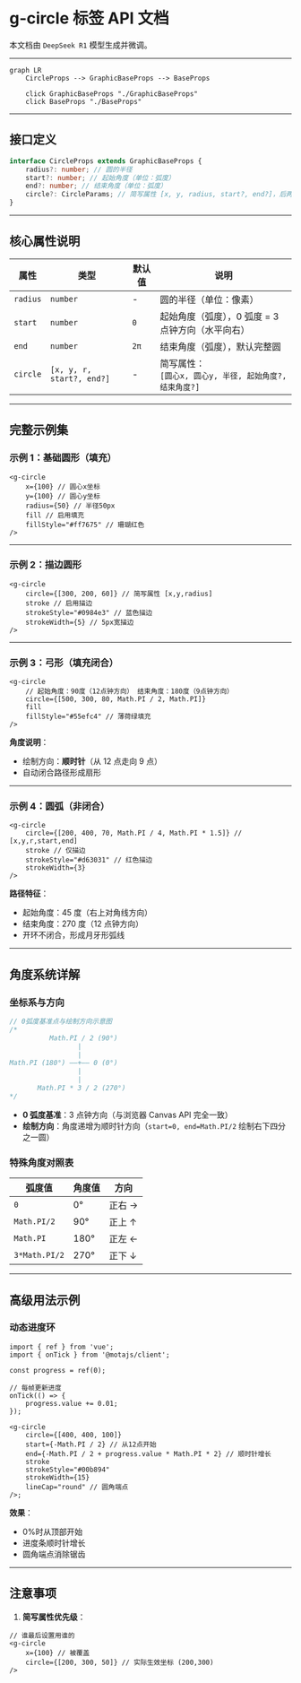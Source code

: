 # g-circle 标签 API 文档

本文档由 `DeepSeek R1` 模型生成并微调。

---

```mermaid
graph LR
    CircleProps --> GraphicBaseProps --> BaseProps

    click GraphicBaseProps "./GraphicBaseProps"
    click BaseProps "./BaseProps"
```

---

## 接口定义

```typescript
interface CircleProps extends GraphicBaseProps {
    radius?: number; // 圆的半径
    start?: number; // 起始角度（单位：弧度）
    end?: number; // 结束角度（单位：弧度）
    circle?: CircleParams; // 简写属性 [x, y, radius, start?, end?]，后两项要么都填，要么都不填
}
```

---

## 核心属性说明

| 属性     | 类型                      | 默认值 | 说明                                                       |
| -------- | ------------------------- | ------ | ---------------------------------------------------------- |
| `radius` | `number`                  | -      | 圆的半径（单位：像素）                                     |
| `start`  | `number`                  | `0`    | 起始角度（弧度），0 弧度 = 3 点钟方向（水平向右）          |
| `end`    | `number`                  | `2π`   | 结束角度（弧度），默认完整圆                               |
| `circle` | `[x, y, r, start?, end?]` | -      | 简写属性：<br>`[圆心x, 圆心y, 半径, 起始角度?, 结束角度?]` |

---

## 完整示例集

### 示例 1：基础圆形（填充）

```tsx
<g-circle
    x={100} // 圆心x坐标
    y={100} // 圆心y坐标
    radius={50} // 半径50px
    fill // 启用填充
    fillStyle="#ff7675" // 珊瑚红色
/>
```

---

### 示例 2：描边圆形

```tsx
<g-circle
    circle={[300, 200, 60]} // 简写属性 [x,y,radius]
    stroke // 启用描边
    strokeStyle="#0984e3" // 蓝色描边
    strokeWidth={5} // 5px宽描边
/>
```

---

### 示例 3：弓形（填充闭合）

```tsx
<g-circle
    // 起始角度：90度（12点钟方向） 结束角度：180度（9点钟方向）
    circle={[500, 300, 80, Math.PI / 2, Math.PI]}
    fill
    fillStyle="#55efc4" // 薄荷绿填充
/>
```

**角度说明**：

-   绘制方向：**顺时针**（从 12 点走向 9 点）
-   自动闭合路径形成扇形

---

### 示例 4：圆弧（非闭合）

```tsx
<g-circle
    circle={[200, 400, 70, Math.PI / 4, Math.PI * 1.5]} // [x,y,r,start,end]
    stroke // 仅描边
    strokeStyle="#d63031" // 红色描边
    strokeWidth={3}
/>
```

**路径特征**：

-   起始角度：45 度（右上对角线方向）
-   结束角度：270 度（12 点钟方向）
-   开环不闭合，形成月牙形弧线

---

## 角度系统详解

### 坐标系与方向

```typescript
// 0弧度基准点与绘制方向示意图
/*
          Math.PI / 2 (90°)
                 |
                 |
Math.PI (180°) ——+—— 0 (0°)
                 |
                 |
       Math.PI * 3 / 2 (270°)
*/
```

-   **0 弧度基准**：3 点钟方向（与浏览器 Canvas API 完全一致）
-   **绘制方向**：角度递增为顺时针方向（`start=0, end=Math.PI/2` 绘制右下四分之一圆）

### 特殊角度对照表

| 弧度值        | 角度值 | 方向   |
| ------------- | ------ | ------ |
| `0`           | 0°     | 正右 → |
| `Math.PI/2`   | 90°    | 正上 ↑ |
| `Math.PI`     | 180°   | 正左 ← |
| `3*Math.PI/2` | 270°   | 正下 ↓ |

---

## 高级用法示例

### 动态进度环

```tsx
import { ref } from 'vue';
import { onTick } from '@motajs/client';

const progress = ref(0);

// 每帧更新进度
onTick(() => {
    progress.value += 0.01;
});

<g-circle
    circle={[400, 400, 100]}
    start={-Math.PI / 2} // 从12点开始
    end={-Math.PI / 2 + progress.value * Math.PI * 2} // 顺时针增长
    stroke
    strokeStyle="#00b894"
    strokeWidth={15}
    lineCap="round" // 圆角端点
/>;
```

**效果**：

-   0%时从顶部开始
-   进度条顺时针增长
-   圆角端点消除锯齿

---

## 注意事项

1. **简写属性优先级**：

```tsx
// 谁最后设置用谁的
<g-circle
    x={100} // 被覆盖
    circle={[200, 300, 50]} // 实际生效坐标 (200,300)
/>
```
